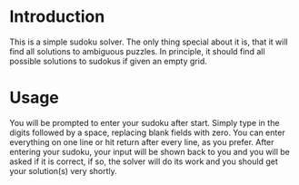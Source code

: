 # Introduction
This is a simple sudoku solver. The only thing special about it is, that it will find all solutions to ambiguous puzzles. In principle, it should find all possible solutions to sudokus if given an empty grid.

# Usage
You will be prompted to enter your sudoku after start. Simply type in the digits followed by a space, replacing blank fields with zero. You can enter everything on one line or hit return after every line, as you prefer.
After entering your sudoku, your input will be shown back to you and you will be asked if it is correct, if so, the solver will do its work and you should get your solution(s) very shortly.
